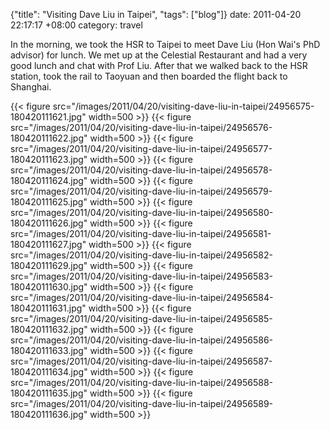 {"title": "Visiting Dave Liu in Taipei", "tags": ["blog"]}
date: 2011-04-20 22:17:17 +08:00
category: travel

In the morning, we took the HSR to Taipei to meet Dave Liu (Hon Wai's PhD advisor) for lunch. We met up at the Celestial Restaurant and had a very good lunch and chat with Prof Liu. After that we walked back to the HSR station, took the rail to Taoyuan and then boarded the flight back to Shanghai.

{{< figure src="/images/2011/04/20/visiting-dave-liu-in-taipei/24956575-180420111621.jpg" width=500 >}}
{{< figure src="/images/2011/04/20/visiting-dave-liu-in-taipei/24956576-180420111622.jpg" width=500 >}}
{{< figure src="/images/2011/04/20/visiting-dave-liu-in-taipei/24956577-180420111623.jpg" width=500 >}}
{{< figure src="/images/2011/04/20/visiting-dave-liu-in-taipei/24956578-180420111624.jpg" width=500 >}}
{{< figure src="/images/2011/04/20/visiting-dave-liu-in-taipei/24956579-180420111625.jpg" width=500 >}}
{{< figure src="/images/2011/04/20/visiting-dave-liu-in-taipei/24956580-180420111626.jpg" width=500 >}}
{{< figure src="/images/2011/04/20/visiting-dave-liu-in-taipei/24956581-180420111627.jpg" width=500 >}}
{{< figure src="/images/2011/04/20/visiting-dave-liu-in-taipei/24956582-180420111629.jpg" width=500 >}}
{{< figure src="/images/2011/04/20/visiting-dave-liu-in-taipei/24956583-180420111630.jpg" width=500 >}}
{{< figure src="/images/2011/04/20/visiting-dave-liu-in-taipei/24956584-180420111631.jpg" width=500 >}}
{{< figure src="/images/2011/04/20/visiting-dave-liu-in-taipei/24956585-180420111632.jpg" width=500 >}}
{{< figure src="/images/2011/04/20/visiting-dave-liu-in-taipei/24956586-180420111633.jpg" width=500 >}}
{{< figure src="/images/2011/04/20/visiting-dave-liu-in-taipei/24956587-180420111634.jpg" width=500 >}}
{{< figure src="/images/2011/04/20/visiting-dave-liu-in-taipei/24956588-180420111635.jpg" width=500 >}}
{{< figure src="/images/2011/04/20/visiting-dave-liu-in-taipei/24956589-180420111636.jpg" width=500 >}}
